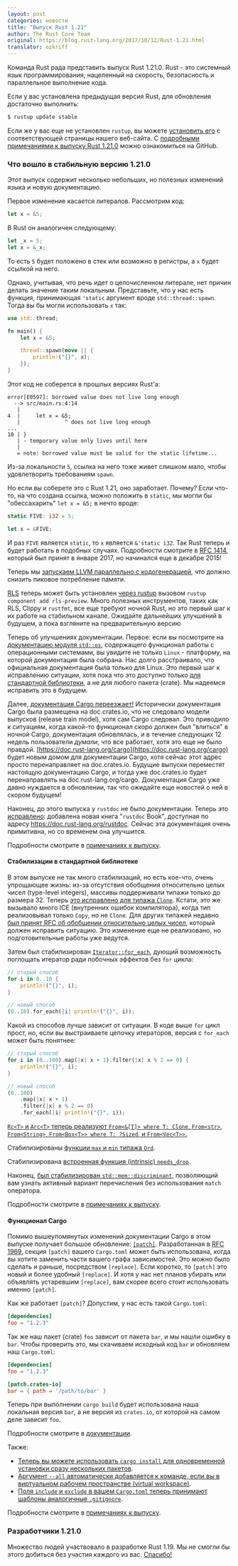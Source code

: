 ```yaml
---
layout: post
categories: новости
title: "Выпуск Rust 1.21"
author: The Rust Core Team
original: https://blog.rust-lang.org/2017/10/12/Rust-1.21.html
translator: ozkriff
---
```


Команда Rust рада представить выпуск Rust 1.21.0.
Rust - это системный язык программирования, нацеленный на скорость,
безопасность и параллельное выполнение кода.

Если у вас установлена предыдущая версия Rust, для обновления достаточно выполнить:

```bash
$ rustup update stable
```

Если же у вас еще не установлен `rustup`, вы можете [установить его][install]
с соответствующей страницы нашего веб-сайта.
С [подробными примечаниями к выпуску Rust 1.21.0][notes] можно ознакомиться на GitHub.

[install]: https://www.rust-lang.org/install.html
[notes]: https://github.com/rust-lang/rust/blob/master/RELEASES.md#version-1210-2017-10-12


### Что вошло в стабильную версию 1.21.0

Этот выпуск содержит несколько небольших, но полезных изменений языка и новую документацию.

Первое изменение касается литералов. Рассмотрим код:

```rust
let x = &5;
```

В Rust он аналогичен следующему:

```rust
let _x = 5;
let x = &_x;
```

То есть `5` будет положено в стек или возможно в регистры,
а `x` будет ссылкой на него.

Однако, учитывая, что речь идет о целочисленном литерале,
нет причин делать значение таким локальным.
Представьте, что у нас есть функция, принимающая `'static` аргумент
вроде `std::thread::spawn`.
Тогда вы бы могли использовать `x` так:

```rust
use std::thread;

fn main() {
    let x = &5;

    thread::spawn(move || {
        println!("{}", x);
    });
}
```

<!--cut-->

Этот код не соберется в прошлых версиях Rust'а:

```text
error[E0597]: borrowed value does not live long enough
  --> src/main.rs:4:14
   |
4  |     let x = &5;
   |              ^ does not live long enough
...
10 | }
   | - temporary value only lives until here
   |
   = note: borrowed value must be valid for the static lifetime...
```

Из-за локальности `5`, ссылка на него тоже живет слишком мало,
чтобы удовлетворить требованиям `spawn`.

Но если вы соберете это с Rust 1.21, оно заработает. Почему?
Если что-то, на что создана ссылка, можно положить в `static`,
мы могли бы "обессахарить" `let x = &5;` в нечто вроде:

```rust
static FIVE: i32 = 5;

let x = &FIVE;
```

И раз `FIVE` является `static`, то `x` является `&'static i32`.
Так Rust теперь и будет работать в подобных случаях.
Подробности смотрите в [RFC 1414],
который был принят в январе 2017, но начинался еще в декабре 2015!

[RFC 1414]: https://github.com/rust-lang/rfcs/blob/master/text/1414-rvalue_static_promotion.md

Теперь мы
[запускаем LLVM параллельно с кодогенерацией](https://github.com/rust-lang/rust/pull/43506),
что должно снизить пиковое потребление памяти.

[RLS](https://github.com/rust-lang-nursery/rls/) теперь может быть установлен
[через rustup](https://github.com/rust-lang/rust/pull/44204) вызовом
`rustup component add rls-preview`.
Много полезных инструментов, таких как RLS,
Clippy и `rustfmt`, все еще требуют ночной Rust,
но это первый шаг к их работе на стабильном канале.
Ожидайте дальнейших улучшений в будущем,
а пока взгляните на предварительную версию

Теперь об улучшениях документации. Первое: если вы посмотрите на
[документацию модуля `std::os`](https://doc.rust-lang.org/stable/std/os/),
содержащего функционал работы с операционными системами,
вы увидите не только `Linux` - платформу, на которой документация была собрана.
Нас долго расстраивало, что официальная документация была только для Linux.
Это первый шаг к исправлению ситуации,
хотя пока что это доступно только
[для стандартной библиотеки](https://github.com/rust-lang/rust/pull/43348),
а не для любого пакета (crate).
Мы надеемся исправить это в будущем.

Далее, [документация Cargo переезжает!](https://github.com/rust-lang/rust/pull/43916)
Исторически документация Cargo была размещена на doc.crates.io,
что не следовало модели выпусков (release train model),
хотя сам Cargo следовал.
Это приводило к ситуациям, когда какой-то функционал скоро должен
был "влиться" в ночной Cargo,
документация обновлялась,
и в течение следующих 12 недель пользователи *думали*, что все работает,
хотя это еще не было правдой.
[https://doc.rust-lang.org/cargo](https://doc.rust-lang.org/cargo)
будет новым домом для документации Cargo,
хотя сейчас этот адрес просто перенаправляет на
doc.crates.io.
Будущие выпуски переместят настоящую документацию Cargo,
и тогда уже doc.crates.io будет перенаправлять на doc.rust-lang.org/cargo.
Документация Cargo уже давно нуждается в обновлении,
так что ожидайте еще новостей о ней в скором будущем!

Наконец, до этого выпуска у `rustdoc` не было документации.
Теперь это [исправлено](https://github.com/rust-lang/rust/pull/43863):
добавлена новая книга  "`rustdoc` Book",
доступная по адресу https://doc.rust-lang.org/rustdoc.
Сейчас эта документация очень примитивна, но со временем она улучшится.

Подробности смотрите в [примечаниях к выпуску][notes].


#### Стабилизации в стандартной библиотеке

В этом выпуске не так много стабилизаций, но есть кое-что, 
очень упрощающее жизнь:
из-за отсутствия обобщения относительно целых чисел (type-level integers),
массивы поддерживали типажи только до размера 32.
Теперь [это исправлено для типажа `Clone`](https://github.com/rust-lang/rust/pull/43690).
Кстати, это же вызывало много ICE (внутренних ошибок компилятора),
когда тип реализовывал только `Copy`, но не `Clone`.
Для других типажей недавно
[был принят RFC об обобщении относительно целых чисел](https://github.com/rust-lang/rfcs/blob/master/text/2000-const-generics.md),
который должен исправить ситуацию.
Это изменение еще не реализовано, но подготовительные работы уже ведутся.

Затем был стабилизирован [`Iterator::for_each`](https://github.com/rust-lang/rust/pull/44567),
дующий возможность поглощать итератор ради побочных эффектов
без `for` цикла:

```rust
// старый способ
for i in 0..10 {
    println!("{}", i);
}

// новый способ
(0..10).for_each(|i| println!("{}", i));
```

Какой из способов лучше зависит от ситуации.
В коде выше `for` цикл прост,
но, если вы выстраиваете цепочку итераторов,
версия с `for_each` может быть понятнее:

```rust
// старый способ
for i in (0..100).map(|x| x + 1).filter(|x| x % 2 == 0) {
    println!("{}", i);
}

// новый способ
(0..100)
    .map(|x| x + 1)
    .filter(|x| x % 2 == 0)
    .for_each(|i| println!("{}", i));
```

[`Rc<T>` и `Arc<T>` теперь реализуют `From<&[T]> where T: Clone`, `From<str>`,
`From<String>`, `From<Box<T>> where T: ?Sized`, и
`From<Vec<T>>`.](https://github.com/rust-lang/rust/pull/42565)

Стабилизированы [функции `max` и `min` типажа `Ord`](https://github.com/rust-lang/rust/pull/44593).

Стабилизирована [встроенная функция (intrinsic) `needs_drop`](https://github.com/rust-lang/rust/pull/44639).

Наконец, [был стабилизирован `std::mem::discriminant`](https://doc.rust-lang.org/std/mem/fn.discriminant.html),
позволяющий вам узнать активный вариант перечисления
без использования `match` оператора.

Подробности смотрите в [примечаниях к выпуску][notes].


#### Функционал Cargo

Помимо вышеупомянутых изменений документации
Cargo в этом выпуске получает большое обновление:
[`[patch]`](https://github.com/rust-lang/cargo/pull/4123).
Разработанная в [RFC 1969](https://github.com/rust-lang/rfcs/blob/master/text/1969-cargo-prepublish.md),
секция `[patch]` вашего `Cargo.toml` может быть использована, когда вы хотите
заменить части вашего графа зависимостей.
Это можно было сделать и раньше, посредством `[replace]`.
Если коротко, то `[patch]` это новый и более удобный `[replace]`.
И хотя у нас нет планов убирать или объявлять устаревшим `[replace]`,
вам скорее всего стоит использовать именно `[patch]`.

Как же работает `[patch]`? Допустим, у нас есть такой `Cargo.toml`:

```toml
[dependencies]
foo = "1.2.3"
```

Так же наш пакет (crate) `foo` зависит от пакета `bar`,
и мы нашли ошибку в `bar`.
Чтобы проверить это, мы скачиваем исходный код `bar`
и обновляем наш `Cargo.toml`:

```toml
[dependencies]
foo = "1.2.3"

[patch.crates-io]
bar = { path = '/path/to/bar' }
```

Теперь при выполнении `cargo build` будет использована наша локальная версия `bar`,
а не версия из `crates.io`, от которой на самом деле зависит `foo`.

Подробности смотрите в 
[документации](http://doc.crates.io/manifest.html#the-patch-section).

Также:

* [Теперь вы можете использовать `cargo install` для одновременной установки сразу нескольких пакетов](https://github.com/rust-lang/cargo/pull/4216).
* [Аргумент `--all` автоматически добавляется к команде, если вы в виртуальном рабочем пространстве (virtual workspace)](https://github.com/rust-lang/cargo/pull/4335).
* [Поля `include` и `exclude` в вашем `Cargo.toml` теперь принимают шаблоны аналогичные `.gitignore`](https://github.com/rust-lang/cargo/pull/4270).

Подробности смотрите в [примечаниях к выпуску][notes].


### Разработчики 1.21.0

Множество людей участвовало в разработке Rust 1.19.
Мы не смогли бы этого добиться без участия каждого из вас.
[Спасибо!](https://thanks.rust-lang.org/rust/1.21.0)
